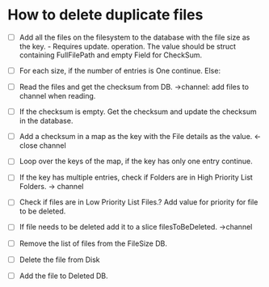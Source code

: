 
#  How to delete duplicate files

 - [ ] Add all the files on the filesystem to the database with the file size as the key. - Requires update. operation. The value should be struct containing FullFilePath and empty Field for CheckSum.

 - [ ] For each size, if the number of entries is One continue. Else:

 - [ ] Read the files and get the checksum from DB. ->channel: add files to channel when reading.

 - [ ] If the checksum is empty. Get the checksum and update the checksum in the database.
 - [ ] Add a checksum in a map as the key with the File details as the value. <-close channel
 - [ ] Loop over the keys of the map, if the key has only one entry continue.

 - [ ] If the key has multiple entries, check if Folders are in High Priority List Folders. -> channel
 - [ ] Check if files are in Low Priority List Files.? Add value for priority for file to be deleted.

 - [ ] If file needs to be deleted add it to a slice filesToBeDeleted. ->channel
 - [ ] Remove the list of files from the FileSize DB.
 - [ ] Delete the file from Disk
 - [ ] Add the file to Deleted DB.
